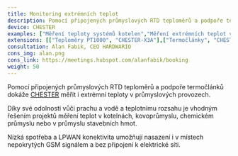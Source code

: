 ```yaml
---
title: Monitoring extrémních teplot
description: Pomocí připojených průmyslových RTD teploměrů a podpoře termočlánků dokáže CHESTER měřit i&nbsp;extrémní teploty v&nbsp;průmyslových provozech.
device: CHESTER
examples: ["Měření teploty systémů kotelen","Měření extrémních teplot ve výměnících"]
extensions: [["Teploměry PT1000", "CHESTER-X3A"],["Termočlánky", "CHESTER-X3B"]]
consultation: Alan Fabik, CEO HARDWARIO
cons_img: alan.png
cons_link: https://meetings.hubspot.com/alanfabik/booking
weight: 50
---
```


Pomocí připojených průmyslových RTD teploměrů a podpoře termočlánků dokáže [CHESTER](/cs/chester/) měřit i extrémní teploty v průmyslových provozech.

Díky své odolnosti vůči prachu a vodě a teplotnímu rozsahu je vhodným řešením projektů měření teplot v kotelnách, kovoprůmyslu, chemickém průmyslu nebo v průmyslu stavebních hmot.

Nízká spotřeba a LPWAN konektivita umožňují nasazení i v místech nepokrytých GSM signálem a bez připojení k elektrické síti.

